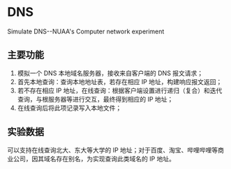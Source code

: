 # DNS
Simulate DNS--NUAA's Computer network experiment

## 主要功能
1. 模拟一个 DNS 本地域名服务器，接收来自客户端的 DNS 报文请求；
2. 首先本地查询：查询本地地址表，若存在相应 IP 地址，构建响应报文返回；
3. 若不存在相应 IP 地址，在线查询：根据客户端设置进行递归（复合）和迭代查询，与根服务器等进行交互，最终得到相应的 IP 地址；
4. 在线查询后将此项记录写入本地文件；

## 实验数据

可以支持在线查询北大、东大等大学的 IP 地址；对于百度、淘宝、哔哩哔哩等商业公司，因其域名存在别名，为实现查询此类域名的 IP 地址。
